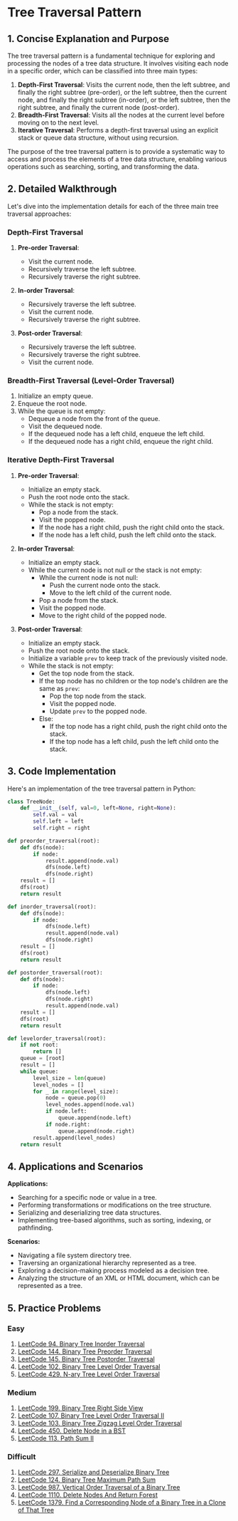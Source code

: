 # Tree Traversal Pattern

## 1. Concise Explanation and Purpose

The tree traversal pattern is a fundamental technique for exploring and processing the nodes of a tree data structure. It involves visiting each node in a specific order, which can be classified into three main types:

1. **Depth-First Traversal**: Visits the current node, then the left subtree, and finally the right subtree (pre-order), or the left subtree, then the current node, and finally the right subtree (in-order), or the left subtree, then the right subtree, and finally the current node (post-order).
2. **Breadth-First Traversal**: Visits all the nodes at the current level before moving on to the next level.
3. **Iterative Traversal**: Performs a depth-first traversal using an explicit stack or queue data structure, without using recursion.

The purpose of the tree traversal pattern is to provide a systematic way to access and process the elements of a tree data structure, enabling various operations such as searching, sorting, and transforming the data.

## 2. Detailed Walkthrough

Let's dive into the implementation details for each of the three main tree traversal approaches:

### Depth-First Traversal

1. **Pre-order Traversal**:
   - Visit the current node.
   - Recursively traverse the left subtree.
   - Recursively traverse the right subtree.

2. **In-order Traversal**:
   - Recursively traverse the left subtree.
   - Visit the current node.
   - Recursively traverse the right subtree.

3. **Post-order Traversal**:
   - Recursively traverse the left subtree.
   - Recursively traverse the right subtree.
   - Visit the current node.

### Breadth-First Traversal (Level-Order Traversal)

1. Initialize an empty queue.
2. Enqueue the root node.
3. While the queue is not empty:
   - Dequeue a node from the front of the queue.
   - Visit the dequeued node.
   - If the dequeued node has a left child, enqueue the left child.
   - If the dequeued node has a right child, enqueue the right child.

### Iterative Depth-First Traversal

1. **Pre-order Traversal**:
   - Initialize an empty stack.
   - Push the root node onto the stack.
   - While the stack is not empty:
     - Pop a node from the stack.
     - Visit the popped node.
     - If the node has a right child, push the right child onto the stack.
     - If the node has a left child, push the left child onto the stack.

2. **In-order Traversal**:
   - Initialize an empty stack.
   - While the current node is not null or the stack is not empty:
     - While the current node is not null:
       - Push the current node onto the stack.
       - Move to the left child of the current node.
     - Pop a node from the stack.
     - Visit the popped node.
     - Move to the right child of the popped node.

3. **Post-order Traversal**:
   - Initialize an empty stack.
   - Push the root node onto the stack.
   - Initialize a variable `prev` to keep track of the previously visited node.
   - While the stack is not empty:
     - Get the top node from the stack.
     - If the top node has no children or the top node's children are the same as `prev`:
       - Pop the top node from the stack.
       - Visit the popped node.
       - Update `prev` to the popped node.
     - Else:
       - If the top node has a right child, push the right child onto the stack.
       - If the top node has a left child, push the left child onto the stack.

## 3. Code Implementation

Here's an implementation of the tree traversal pattern in Python:

```python
class TreeNode:
    def __init__(self, val=0, left=None, right=None):
        self.val = val
        self.left = left
        self.right = right

def preorder_traversal(root):
    def dfs(node):
        if node:
            result.append(node.val)
            dfs(node.left)
            dfs(node.right)
    result = []
    dfs(root)
    return result

def inorder_traversal(root):
    def dfs(node):
        if node:
            dfs(node.left)
            result.append(node.val)
            dfs(node.right)
    result = []
    dfs(root)
    return result

def postorder_traversal(root):
    def dfs(node):
        if node:
            dfs(node.left)
            dfs(node.right)
            result.append(node.val)
    result = []
    dfs(root)
    return result

def levelorder_traversal(root):
    if not root:
        return []
    queue = [root]
    result = []
    while queue:
        level_size = len(queue)
        level_nodes = []
        for _ in range(level_size):
            node = queue.pop(0)
            level_nodes.append(node.val)
            if node.left:
                queue.append(node.left)
            if node.right:
                queue.append(node.right)
        result.append(level_nodes)
    return result
```

## 4. Applications and Scenarios

**Applications:**
- Searching for a specific node or value in a tree.
- Performing transformations or modifications on the tree structure.
- Serializing and deserializing tree data structures.
- Implementing tree-based algorithms, such as sorting, indexing, or pathfinding.

**Scenarios:**
- Navigating a file system directory tree.
- Traversing an organizational hierarchy represented as a tree.
- Exploring a decision-making process modeled as a decision tree.
- Analyzing the structure of an XML or HTML document, which can be represented as a tree.

## 5. Practice Problems

### Easy
1. [LeetCode 94. Binary Tree Inorder Traversal](https://leetcode.com/problems/binary-tree-inorder-traversal/)
2. [LeetCode 144. Binary Tree Preorder Traversal](https://leetcode.com/problems/binary-tree-preorder-traversal/)
3. [LeetCode 145. Binary Tree Postorder Traversal](https://leetcode.com/problems/binary-tree-postorder-traversal/)
4. [LeetCode 102. Binary Tree Level Order Traversal](https://leetcode.com/problems/binary-tree-level-order-traversal/)
5. [LeetCode 429. N-ary Tree Level Order Traversal](https://leetcode.com/problems/n-ary-tree-level-order-traversal/)

### Medium
1. [LeetCode 199. Binary Tree Right Side View](https://leetcode.com/problems/binary-tree-right-side-view/)
2. [LeetCode 107. Binary Tree Level Order Traversal II](https://leetcode.com/problems/binary-tree-level-order-traversal-ii/)
3. [LeetCode 103. Binary Tree Zigzag Level Order Traversal](https://leetcode.com/problems/binary-tree-zigzag-level-order-traversal/)
4. [LeetCode 450. Delete Node in a BST](https://leetcode.com/problems/delete-node-in-a-bst/)
5. [LeetCode 113. Path Sum II](https://leetcode.com/problems/path-sum-ii/)

### Difficult
1. [LeetCode 297. Serialize and Deserialize Binary Tree](https://leetcode.com/problems/serialize-and-deserialize-binary-tree/)
2. [LeetCode 124. Binary Tree Maximum Path Sum](https://leetcode.com/problems/binary-tree-maximum-path-sum/)
3. [LeetCode 987. Vertical Order Traversal of a Binary Tree](https://leetcode.com/problems/vertical-order-traversal-of-a-binary-tree/)
4. [LeetCode 1110. Delete Nodes And Return Forest](https://leetcode.com/problems/delete-nodes-and-return-forest/)
5. [LeetCode 1379. Find a Corresponding Node of a Binary Tree in a Clone of That Tree](https://leetcode.com/problems/find-a-corresponding-node-of-a-binary-tree-in-a-clone-of-that-tree/)